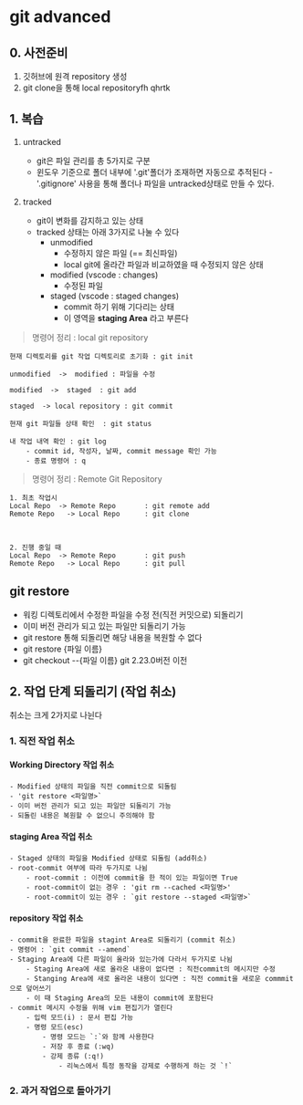 # git advanced

## 0. 사전준비

1. 깃허브에 원격 repository 생성
2. git clone을 통해 local repositoryfh qhrtk

## 1. 복습

1. untracked
    - git은 파일 관리를 총 5가지로 구분
    - 윈도우 기준으로 폴더 내부에 '.git'폴더가 조재하면 자동으로 추적된다
    -'.gitignore' 사용을 통해 폴더나 파일을 untracked상태로 만들 수 있다.

2. tracked
    - git이 변화를 감지하고 있는 상태
    - tracked 상태는 아래 3가지로 나눌 수 있다
        - unmodified
            - 수정하지 않은 파일 (== 최신파일)
            - local git에 올라간 파일과 비교하였을 때 수정되지 않은 상태
        - modified (vscode : changes)
            - 수정된 파일
        - staged (vscode : staged changes)
            - commit 하기 위해 기다리는 상태
            - 이 영역을 __staging Area__ 라고 부른다

> 명령어 정리 : local git repository
```
현재 디렉토리를 git 작업 디렉토리로 초기화 : git init

unmodified  ->  modified : 파일을 수정

modified  ->  staged  : git add

staged  -> local repository : git commit

현재 git 파일들 상태 확인  : git status

내 작업 내역 확인 : git log
    - commit id, 작성자, 날짜, commit message 확인 가능
    - 종료 명령어 : q
```


> 명령어 정리 : Remote Git Repository
```
1. 최초 작업시
Local Repo  -> Remote Repo       : git remote add
Remote Repo   -> Local Repo      : git clone



2. 진행 중일 때 
Local Repo  -> Remote Repo       : git push
Remote Repo   -> Local Repo      : git pull

```

## git restore

- 워킹 디렉토리에서 수정한 파일을 수정 전(직전 커밋으로) 되돌리기
- 이미 버전 관리가 되고 있는 파일만 되돌리기 가능
- git restore 통해 되돌리면 해당 내용을 복원할 수 없다
- git restore {파일 이름}
- git checkout --{파일 이름}  git 2.23.0버전 이전

## 2. 작업 단계 되돌리기 (작업 취소)

취소는 크게 2가지로 나뉜다

### 1. 직전 작업 취소

#### Working Directory 작업 취소
    - Modified 상태의 파일을 직전 commit으로 되돌림
    - 'git restore <파일명>`
    - 이미 버전 관리가 되고 있는 파일만 되돌리기 가능
    - 되돌린 내용은 복원할 수 없으니 주의해야 함

#### staging Area 작업 취소
    - Staged 상태의 파일을 Modified 상태로 되돌림 (add취소)
    - root-commit 여부에 따라 두가지로 나뉨
        - root-commit : 이전에 commit을 한 적이 있는 파일이면 True
        - root-commit이 없는 경우 : 'git rm --cached <파일명>'
        - root-commit이 있는 경우 : `git restore --staged <파일명>`

#### repository 작업 취소
    - commit을 완료한 파일을 stagint Area로 되돌리기 (commit 취소)
    - 명령어 : `git commit --amend`
    - Staging Area에 다른 파일이 올라와 있는가에 다라서 두가지로 나뉨
        - Staging Area에 새로 올라온 내용이 없다면 : 직전commit의 메시지만 수정
        - Stanging Area에 새로 올라온 내용이 있다면 : 직전 commit을 새로운 commmit으로 덮어쓰기
        - 이 때 Staging Area의 모든 내용이 commit에 포함된다
    - commit 메시지 수정을 위해 vim 편집기가 열린다
        - 입력 모드(i) : 문서 편집 가능
        - 명령 모드(esc)
            - 명령 모드는 `:`와 함께 사용한다
            - 저장 후 종료 (:wq)
            - 강제 종류 (:q!)
                - 리눅스에서 특정 동작을 강제로 수행하게 하는 것 `!`

 
### 2. 과거 작업으로 돌아가기

